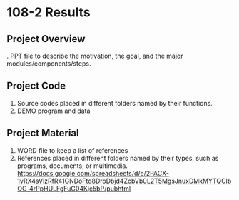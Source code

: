 # 108-2 Results
## Project Overview
. PPT file to describe the motivation, the goal, and the major modules/components/steps.
## Project Code
1. Source codes placed in different folders named by their functions.
2. DEMO program and data 
## Project Material
1. WORD file to keep a list of references
2. References placed in different folders named by their types, such as programs, documents, or multimedia.
https://docs.google.com/spreadsheets/d/e/2PACX-1vRX4sVlzRfR41GNDoFtq8DroDbjd4ZcbVb0L2T5MgsJnuxDMkMYTQCIbOG_4rPpHULFgFuG04Kjc5bP/pubhtml
